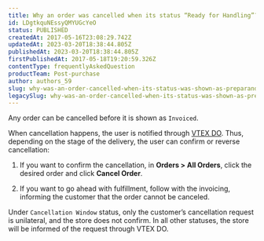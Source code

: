 ```yaml
---
title: Why an order was cancelled when its status “Ready for Handling”?
id: LDgtkquNEssyQMYUGcYeO
status: PUBLISHED
createdAt: 2017-05-16T23:08:29.742Z
updatedAt: 2023-03-20T18:38:44.805Z
publishedAt: 2023-03-20T18:38:44.805Z
firstPublishedAt: 2017-05-18T19:20:59.326Z
contentType: frequentlyAskedQuestion
productTeam: Post-purchase
author: authors_59
slug: why-was-an-order-cancelled-when-its-status-was-shown-as-preparando-entrega
legacySlug: why-was-an-order-cancelled-when-its-status-was-shown-as-preparando-entrega
---
```


Any order can be cancelled before it is shown as `Invoiced`.

When cancellation happens, the user is notified through [VTEX DO](https://help.vtex.com/en/tutorial/vtex-do-interface--7KMbRL4OslN8DTX9oiuCiu). Thus, depending on the stage of the delivery, the user can confirm or reverse cancellation: 

1) If you want to confirm the cancellation, in **Orders > All Orders**, click the desired order and click **Cancel Order**.

2) If you want to go ahead with fulfillment, follow with the invoicing, informing the customer that the order cannot be canceled.

<div class="alert alert-danger">
Under <code>Cancellation Window</code> status, only the customer’s cancellation request is unilateral, and the store does not confirm. In all other statuses, the store will be informed of the request through VTEX DO.
</div>

